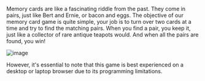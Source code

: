 Memory cards are like a fascinating riddle from the past. They come in pairs, just like Bert and Ernie, or bacon and eggs. 
The objective of our memory card game is quite simple, your job is to turn over two cards at a time and try to find the matching pairs. 
When you find a pair, you keep it, just like a collector of rare antique teapots would. And when all the pairs are found, you win!

![image](https://github.com/grilled-swampert/Memory-Card-Game/assets/128573732/49d5dc32-0d85-4b47-a80b-ddf879474ca4)


However, it's essential to note that this game is best experienced on a desktop or laptop browser due to its programming limitations.
